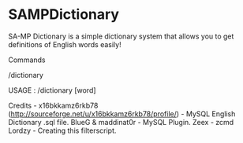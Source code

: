 # SAMPDictionary

SA-MP Dictionary is a simple dictionary system that allows you to get definitions of English words easily!

Commands

/dictionary 

USAGE : /dictionary [word] 

Credits - 
x16bkkamz6rkb78 (http://sourceforge.net/u/x16bkkamz6rkb78/profile/) - MySQL English Dictionary .sql file.
BlueG & maddinat0r - MySQL Plugin.
Zeex - zcmd
Lordzy - Creating this filterscript.
